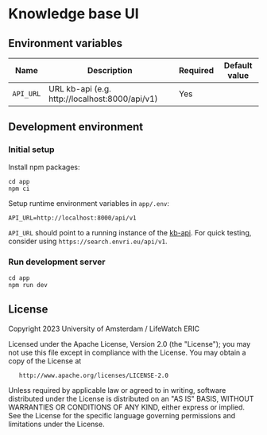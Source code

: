 # Knowledge base UI

## Environment variables

| Name      | Description                                    | Required                  | Default value        |
|-----------|------------------------------------------------|---------------------------|----------------------|
| `API_URL` | URL kb-api (e.g. http://localhost:8000/api/v1) | Yes                       |                      |


## Development environment

### Initial setup

Install npm packages:

```shell
cd app
npm ci
```

Setup runtime environment variables in `app/.env`:

```
API_URL=http://localhost:8000/api/v1
```

`API_URL` should point to a running instance of the [kb-api](https://github.com/QCDIS/kb-api). For quick testing, consider using `https://search.envri.eu/api/v1`.

### Run development server

```shell
cd app
npm run dev
```


## License

Copyright 2023 University of Amsterdam / LifeWatch ERIC

Licensed under the Apache License, Version 2.0 (the "License");
you may not use this file except in compliance with the License.
You may obtain a copy of the License at

       http://www.apache.org/licenses/LICENSE-2.0

Unless required by applicable law or agreed to in writing, software
distributed under the License is distributed on an "AS IS" BASIS,
WITHOUT WARRANTIES OR CONDITIONS OF ANY KIND, either express or implied.
See the License for the specific language governing permissions and
limitations under the License.
